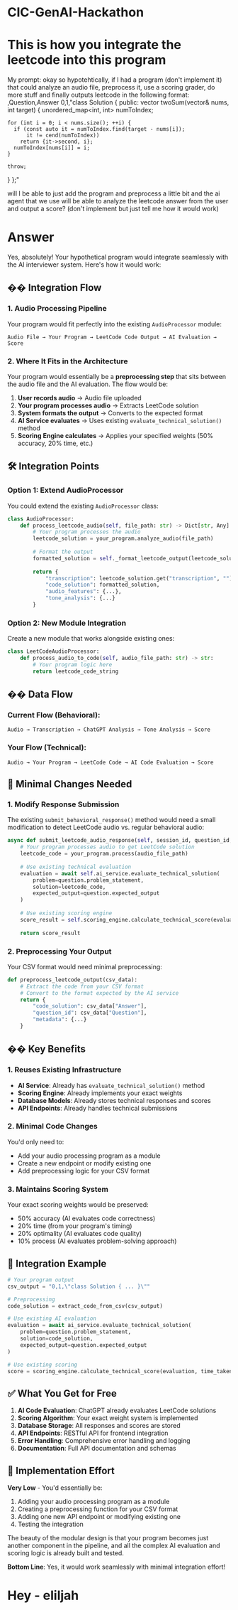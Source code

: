 # CIC-GenAI-Hackathon

# This is how you integrate the leetcode into this program
My prompt:
okay so hypotehtically, if I had a program (don't implement it) that could analyze an audio file, preprocess it, use a scoring grader, do more stuff and finally outputs leetcode in the following format:
,Question,Answer
0,1,"class Solution {
 public:
  vector<int> twoSum(vector<int>& nums, int target) {
    unordered_map<int, int> numToIndex;

    for (int i = 0; i < nums.size(); ++i) {
      if (const auto it = numToIndex.find(target - nums[i]);
          it != cend(numToIndex))
        return {it->second, i};
      numToIndex[nums[i]] = i;
    }

    throw;
  }
};"

will I be able to just add the program and preprocess a little bit and the ai agent that we use will be able to analyze the leetcode answer from the user and output a score? (don't implement but just tell me how it would work)

# Answer
Yes, absolutely! Your hypothetical program would integrate seamlessly with the AI interviewer system. Here's how it would work:

## �� **Integration Flow**

### **1. Audio Processing Pipeline**
Your program would fit perfectly into the existing `AudioProcessor` module:

```
Audio File → Your Program → LeetCode Code Output → AI Evaluation → Score
```

### **2. Where It Fits in the Architecture**

Your program would essentially be a **preprocessing step** that sits between the audio file and the AI evaluation. The flow would be:

1. **User records audio** → Audio file uploaded
2. **Your program processes audio** → Extracts LeetCode solution
3. **System formats the output** → Converts to the expected format
4. **AI Service evaluates** → Uses existing `evaluate_technical_solution()` method
5. **Scoring Engine calculates** → Applies your specified weights (50% accuracy, 20% time, etc.)

## 🛠️ **Integration Points**

### **Option 1: Extend AudioProcessor**
You could extend the existing `AudioProcessor` class:

```python
class AudioProcessor:
    def process_leetcode_audio(self, file_path: str) -> Dict[str, Any]:
        # Your program processes the audio
        leetcode_solution = your_program.analyze_audio(file_path)
        
        # Format the output
        formatted_solution = self._format_leetcode_output(leetcode_solution)
        
        return {
            "transcription": leetcode_solution.get("transcription", ""),
            "code_solution": formatted_solution,
            "audio_features": {...},
            "tone_analysis": {...}
        }
```

### **Option 2: New Module Integration**
Create a new module that works alongside existing ones:

```python
class LeetCodeAudioProcessor:
    def process_audio_to_code(self, audio_file_path: str) -> str:
        # Your program logic here
        return leetcode_code_string
```

## �� **Data Flow**

### **Current Flow (Behavioral):**
```
Audio → Transcription → ChatGPT Analysis → Tone Analysis → Score
```

### **Your Flow (Technical):**
```
Audio → Your Program → LeetCode Code → AI Code Evaluation → Score
```

## 🔧 **Minimal Changes Needed**

### **1. Modify Response Submission**
The existing `submit_behavioral_response()` method would need a small modification to detect LeetCode audio vs. regular behavioral audio:

```python
async def submit_leetcode_audio_response(self, session_id, question_id, user_id, audio_file_path):
    # Your program processes audio to get LeetCode solution
    leetcode_code = your_program.process(audio_file_path)
    
    # Use existing technical evaluation
    evaluation = await self.ai_service.evaluate_technical_solution(
        problem=question.problem_statement,
        solution=leetcode_code,
        expected_output=question.expected_output
    )
    
    # Use existing scoring engine
    score_result = self.scoring_engine.calculate_technical_score(evaluation, time_taken)
    
    return score_result
```

### **2. Preprocessing Your Output**
Your CSV format would need minimal preprocessing:

```python
def preprocess_leetcode_output(csv_data):
    # Extract the code from your CSV format
    # Convert to the format expected by the AI service
    return {
        "code_solution": csv_data["Answer"],
        "question_id": csv_data["Question"],
        "metadata": {...}
    }
```

## �� **Key Benefits**

### **1. Reuses Existing Infrastructure**
- **AI Service**: Already has `evaluate_technical_solution()` method
- **Scoring Engine**: Already implements your exact weights
- **Database Models**: Already stores technical responses and scores
- **API Endpoints**: Already handles technical submissions

### **2. Minimal Code Changes**
You'd only need to:
- Add your audio processing program as a module
- Create a new endpoint or modify existing one
- Add preprocessing logic for your CSV format

### **3. Maintains Scoring System**
Your exact scoring weights would be preserved:
- 50% accuracy (AI evaluates code correctness)
- 20% time (from your program's timing)
- 20% optimality (AI evaluates code quality)
- 10% process (AI evaluates problem-solving approach)

## 🔄 **Integration Example**

```python
# Your program output
csv_output = "0,1,\"class Solution { ... }\""

# Preprocessing
code_solution = extract_code_from_csv(csv_output)

# Use existing AI evaluation
evaluation = await ai_service.evaluate_technical_solution(
    problem=question.problem_statement,
    solution=code_solution,
    expected_output=question.expected_output
)

# Use existing scoring
score = scoring_engine.calculate_technical_score(evaluation, time_taken)
```

## ✅ **What You Get for Free**

1. **AI Code Evaluation**: ChatGPT already evaluates LeetCode solutions
2. **Scoring Algorithm**: Your exact weight system is implemented
3. **Database Storage**: All responses and scores are stored
4. **API Endpoints**: RESTful API for frontend integration
5. **Error Handling**: Comprehensive error handling and logging
6. **Documentation**: Full API documentation and schemas

## 🚀 **Implementation Effort**

**Very Low** - You'd essentially be:
1. Adding your audio processing program as a module
2. Creating a preprocessing function for your CSV format
3. Adding one new API endpoint or modifying existing one
4. Testing the integration

The beauty of the modular design is that your program becomes just another component in the pipeline, and all the complex AI evaluation and scoring logic is already built and tested.

**Bottom Line**: Yes, it would work seamlessly with minimal integration effort!
# Hey - eliljah